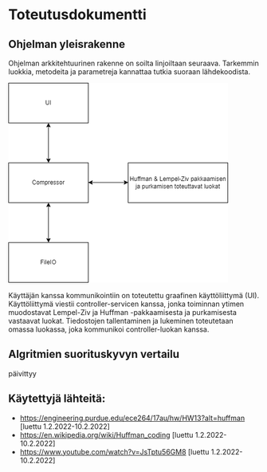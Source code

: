 # Toteutusdokumentti

## Ohjelman yleisrakenne

Ohjelman arkkitehtuurinen rakenne on soilta linjoiltaan seuraava. Tarkemmin luokkia, metodeita ja parametreja kannattaa tutkia suoraan lähdekoodista.

![Kaavio](https://github.com/Juboskar/pakkausalgoritmit/blob/main/dokumentaatio/kuvat/arkkitehtuuri.png)

Käyttäjän kanssa kommunikointiin on toteutettu graafinen käyttöliittymä (UI). Käyttöliittymä viestii controller-servicen kanssa, jonka toiminnan ytimen muodostavat Lempel-Ziv ja Huffman -pakkaamisesta ja purkamisesta vastaavat luokat. Tiedostojen tallentaminen ja lukeminen toteutetaan omassa luokassa, joka kommunikoi controller-luokan kanssa. 

## Algritmien suorituskyvyn vertailu

päivittyy

## Käytettyjä lähteitä:

- https://engineering.purdue.edu/ece264/17au/hw/HW13?alt=huffman [luettu 1.2.2022-10.2.2022]
- https://en.wikipedia.org/wiki/Huffman_coding [luettu 1.2.2022-10.2.2022]
- https://www.youtube.com/watch?v=JsTptu56GM8 [luettu 1.2.2022-10.2.2022]
